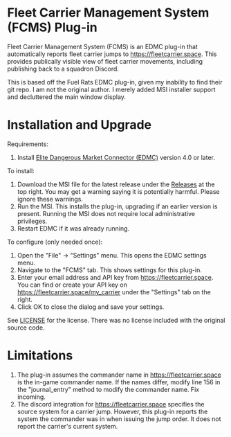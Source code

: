 # Fleet Carrier Management System (FCMS) Plug-in

Fleet Carrier Management System (FCMS) is an EDMC plug-in that automatically reports fleet carrier jumps to https://fleetcarrier.space. This provides publically visible view of fleet carrier movements, including publishing back to a squadron Discord.

This is based off the Fuel Rats EDMC plug-in, given my inability to find their git repo. I am not the original author. I merely added MSI installer support and decluttered the main window display.

# Installation and Upgrade

Requirements:
1. Install [Elite Dangerous Market Connector (EDMC)](https://github.com/EDCD/EDMarketConnector/wiki/Installation-&-Setup) version 4.0 or later.

To install:
1. Download the MSI file for the latest release under the [Releases](https://github.com/anthonylangsworth/FCMS/releases) at the top right. You may get a warning saying it is potentially harmful. Please ignore these warnings.
2. Run the MSI. This installs the plug-in, upgrading if an earlier version is present. Running the MSI does not require local administrative privileges.
3. Restart EDMC if it was already running.

To configure (only needed once):
1. Open the "File" -> "Settings" menu. This opens the EDMC settings menu.
2. Navigate to the "FCMS" tab. This shows settings for this plug-in.
3. Enter your email address and API key from https://fleetcarrier.space. You can find or create your API key on https://fleetcarrier.space/my_carrier under the "Settings" tab on the right.
4. Click OK to close the dialog and save your settings.

See [LICENSE](LICENSE) for the license. There was no license included with the original source code.

# Limitations

1. The plug-in assumes the commander name in https://fleetcarrier.space is the in-game commander name. If the names differ, modify line 156 in  the "journal_entry" method to modify the commander name. Fix incoming.
2. The discord integration for https://fleetcarrier.space specifies the source system for a carrier jump. However, this plug-in reports the system the commander was in when issuing the jump order. It does not report the carrier's current system.
